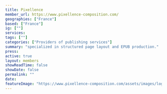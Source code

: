 ```yaml
---
title: Pixellence
member_url: https://www.pixellence-composition.com/
geographies: ["France"]
based: ["France"]
ig: [""] 
services: 
tags: [""]
categories: ["Providers of publishing services"]
summary: "specialized in structured page layout and EPUB production."
press:
active: true
layout: members
showReadTime: false
showDate: false
permalink: ""
date: 
featureImage: "https://www.pixellence-composition.com/assets/images/logo.png"
---
```

